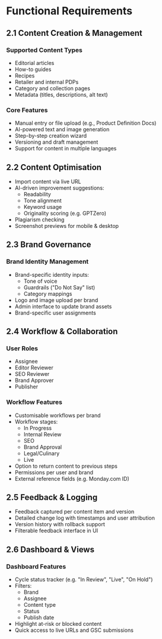 # Functional Requirements

## 2.1 Content Creation & Management

### Supported Content Types
- Editorial articles
- How-to guides
- Recipes
- Retailer and internal PDPs
- Category and collection pages
- Metadata (titles, descriptions, alt text)

### Core Features
- Manual entry or file upload (e.g., Product Definition Docs)
- AI-powered text and image generation
- Step-by-step creation wizard
- Versioning and draft management
- Support for content in multiple languages

## 2.2 Content Optimisation

- Import content via live URL
- AI-driven improvement suggestions:
  - Readability
  - Tone alignment
  - Keyword usage
  - Originality scoring (e.g. GPTZero)
- Plagiarism checking
- Screenshot previews for mobile & desktop

## 2.3 Brand Governance

### Brand Identity Management
- Brand-specific identity inputs:
  - Tone of voice
  - Guardrails ("Do Not Say" list)
  - Category mappings
- Logo and image upload per brand
- Admin interface to update brand assets
- Brand-specific user assignments

## 2.4 Workflow & Collaboration

### User Roles
- Assignee
- Editor Reviewer
- SEO Reviewer
- Brand Approver
- Publisher

### Workflow Features
- Customisable workflows per brand
- Workflow stages:
  - In Progress
  - Internal Review
  - SEO
  - Brand Approval
  - Legal/Culinary
  - Live
- Option to return content to previous steps
- Permissions per user and brand
- External reference fields (e.g. Monday.com ID)

## 2.5 Feedback & Logging

- Feedback captured per content item and version
- Detailed change log with timestamps and user attribution
- Version history with rollback support
- Filterable feedback interface in UI

## 2.6 Dashboard & Views

### Dashboard Features
- Cycle status tracker (e.g. "In Review", "Live", "On Hold")
- Filters:
  - Brand
  - Assignee
  - Content type
  - Status
  - Publish date
- Highlight at-risk or blocked content
- Quick access to live URLs and GSC submissions 